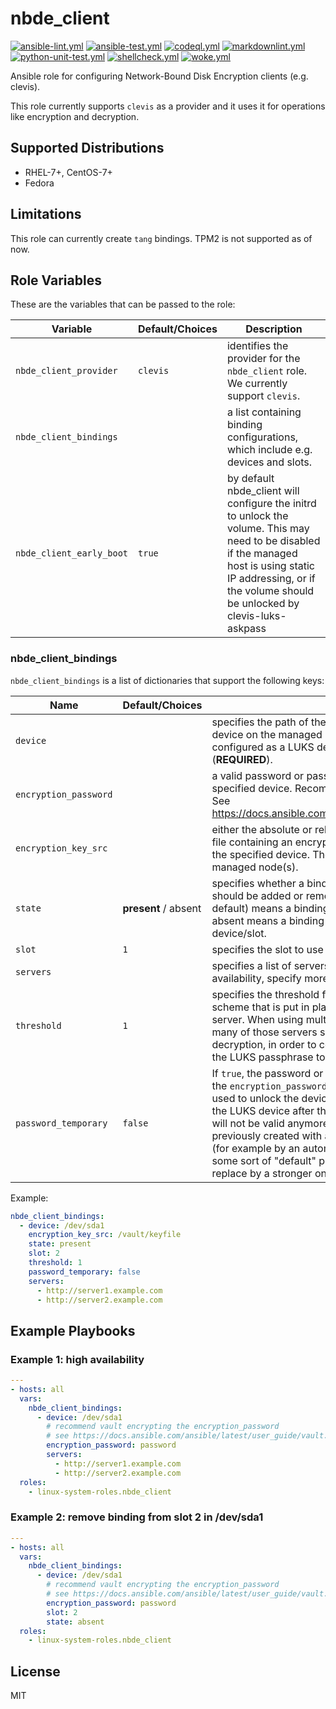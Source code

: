 # nbde_client

[![ansible-lint.yml](https://github.com/linux-system-roles/nbde_client/actions/workflows/ansible-lint.yml/badge.svg)](https://github.com/linux-system-roles/nbde_client/actions/workflows/ansible-lint.yml) [![ansible-test.yml](https://github.com/linux-system-roles/nbde_client/actions/workflows/ansible-test.yml/badge.svg)](https://github.com/linux-system-roles/nbde_client/actions/workflows/ansible-test.yml) [![codeql.yml](https://github.com/linux-system-roles/nbde_client/actions/workflows/codeql.yml/badge.svg)](https://github.com/linux-system-roles/nbde_client/actions/workflows/codeql.yml) [![markdownlint.yml](https://github.com/linux-system-roles/nbde_client/actions/workflows/markdownlint.yml/badge.svg)](https://github.com/linux-system-roles/nbde_client/actions/workflows/markdownlint.yml) [![python-unit-test.yml](https://github.com/linux-system-roles/nbde_client/actions/workflows/python-unit-test.yml/badge.svg)](https://github.com/linux-system-roles/nbde_client/actions/workflows/python-unit-test.yml) [![shellcheck.yml](https://github.com/linux-system-roles/nbde_client/actions/workflows/shellcheck.yml/badge.svg)](https://github.com/linux-system-roles/nbde_client/actions/workflows/shellcheck.yml) [![woke.yml](https://github.com/linux-system-roles/nbde_client/actions/workflows/woke.yml/badge.svg)](https://github.com/linux-system-roles/nbde_client/actions/workflows/woke.yml)

Ansible role for configuring Network-Bound Disk Encryption clients (e.g. clevis).

This role currently supports `clevis` as a provider and it uses it for operations like encryption
and decryption.

## Supported Distributions

* RHEL-7+, CentOS-7+
* Fedora

## Limitations

This role can currently create `tang` bindings. TPM2 is not supported as of now.

## Role Variables

These are the variables that can be passed to the role:

| **Variable** | **Default/Choices** | **Description** |
|----------|-------------|------|
| `nbde_client_provider` | `clevis`| identifies the provider for the `nbde_client` role. We currently support `clevis`.|
| `nbde_client_bindings` | | a list containing binding configurations, which include e.g. devices and slots. |
| `nbde_client_early_boot` | `true` | by default nbde_client will configure the initrd to unlock the volume. This may need to be disabled if the managed host is using static IP addressing, or if the volume should be unlocked by clevis-luks-askpass |

### nbde_client_bindings

`nbde_client_bindings` is a list of dictionaries that support the following keys:

| **Name** | **Default/Choices** | **Description** |
|----------|-------------|------|
| `device` | | specifies the path of the backing device of an encrypted device on the managed host. This device must be already configured as a LUKS device before using the role (**REQUIRED**). |
| `encryption_password` | | a valid password or passphrase for opening/unlocking the specified device. Recommend vault encrypting the value. See <https://docs.ansible.com/ansible/latest/user_guide/vault.html> |
| `encryption_key_src` | | either the absolute or relative path, on the control node, of a file containing an encryption key valid for opening/unlocking the specified device.  The role will copy this file to the managed node(s). |
| `state` | **present** / absent | specifies whether a binding with the configuration described should be added or removed. Setting state to present (the default) means a binding will be added; setting state to absent means a binding will be removed from the device/slot. |
| `slot` | `1` | specifies the slot to use for the binding. |
| `servers` | |  specifies a list of servers to bind to. To enable high availability, specify more than one server here. |
| `threshold` | `1` | specifies the threshold for the Shamir Secret Sharing (SSS) scheme that is put in place when using more than one server. When using multiple servers, threshold indicates how many of those servers should succeed, in terms of decryption, in order to complete the process of recovering the LUKS passphrase to open the device. |
| `password_temporary` | `false` | If `true`, the password or passphrase that was provided via the `encryption_password` or `encryption_key` arguments will be used to unlock the device and then it will be removed from the LUKS device after the binding operation completes, i.e. it will not be valid anymore. To be used if device has been previously created with a sample password or passphrase (for example by an automated install like kickstart that set up some sort of "default" password), which the role should replace by a stronger one. |

Example:

```yaml
nbde_client_bindings:
  - device: /dev/sda1
    encryption_key_src: /vault/keyfile
    state: present
    slot: 2
    threshold: 1
    password_temporary: false
    servers:
      - http://server1.example.com
      - http://server2.example.com
```

## Example Playbooks

### Example 1: high availability

```yaml
---
- hosts: all
  vars:
    nbde_client_bindings:
      - device: /dev/sda1
        # recommend vault encrypting the encryption_password
        # see https://docs.ansible.com/ansible/latest/user_guide/vault.html
        encryption_password: password
        servers:
          - http://server1.example.com
          - http://server2.example.com
  roles:
    - linux-system-roles.nbde_client
```

### Example 2: remove binding from slot 2 in /dev/sda1

```yaml
---
- hosts: all
  vars:
    nbde_client_bindings:
      - device: /dev/sda1
        # recommend vault encrypting the encryption_password
        # see https://docs.ansible.com/ansible/latest/user_guide/vault.html
        encryption_password: password
        slot: 2
        state: absent
  roles:
    - linux-system-roles.nbde_client
```

## License

MIT
